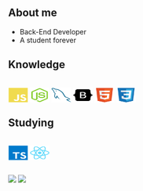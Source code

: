 <h2>About me</h2>
<ul>
  <li>Back-End Developer</li>
  <li>A student forever</li>
</ul>

<h2>Knowledge</h2>
<div style="display: inline_block"><br>
  <img align="center" alt="Dener-Js" height="30" width="40" src="https://raw.githubusercontent.com/devicons/devicon/master/icons/javascript/javascript-plain.svg">
  <img align="center" alt="Dener-node" height="30" width="40" src="https://github.com/devicons/devicon/blob/master/icons/nodejs/nodejs-original.svg">
  <img align="center" alt="Dener-mysql" height="30" width="40" src="https://raw.githubusercontent.com/devicons/devicon/master/icons/mysql/mysql-original.svg">
  <img align="center" alt="Dener-bootstrap" height="30" width="40" src="https://github.com/devicons/devicon/blob/master/icons/bootstrap/bootstrap-plain.svg">
  <img align="center" alt="Dener-HTML" height="30" width="40" src="https://raw.githubusercontent.com/devicons/devicon/master/icons/html5/html5-original.svg">
  <img align="center" alt="Dener-CSS" height="30" width="40" src="https://raw.githubusercontent.com/devicons/devicon/master/icons/css3/css3-original.svg">
</div>
  
<h2>Studying</h2>
<div style="display: inline_block"><br>
  <img align="center" alt="Dener-Ts" height="30" width="40" src="https://raw.githubusercontent.com/devicons/devicon/master/icons/typescript/typescript-plain.svg">
  <img align="center" alt="Dener-React" height="30" width="40" src="https://raw.githubusercontent.com/devicons/devicon/master/icons/react/react-original.svg">
</div>
  
##    
  
<div> 
 <a href="https://www.linkedin.com/in/dener-fernandes-de-oliveira-0a5bb81b7/" target="_blank"><img src="https://img.shields.io/badge/-LinkedIn-%230077B5?style=for-the-badge&logo=linkedin&logoColor=white" target="_blank"></a>
<a href = "mailto:dener.fernandes.oliveira@gmail.com"><img src="https://img.shields.io/badge/Gmail-D14836?style=for-the-badge&logo=gmail&logoColor=white" target="_blank"></a>
 
</div>
